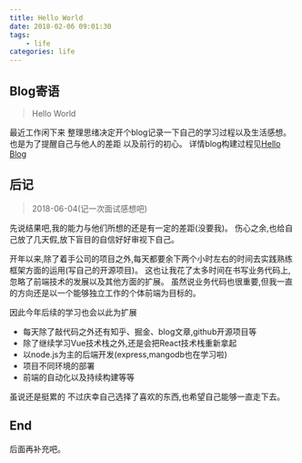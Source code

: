 ```yaml
---
title: Hello World
date: 2018-02-06 09:01:30
tags: 
	- life
categories: life
---
```

## Blog寄语
>Hello World

最近工作闲下来 整理思绪决定开个blog记录一下自己的学习过程以及生活感想。
也是为了提醒自己与他人的差距 以及前行的初心。
详情blog构建过程见[Hello Blog](https://cxuyang.github.io/2018/02/08/hello_blog/)

## 后记
>2018-06-04(记一次面试感想吧)

先说结果吧,我的能力与他们所想的还是有一定的差距(没要我)。
伤心之余,也给自己放了几天假,放下盲目的自信好好审视下自己。

开年以来,除了着手公司的项目之外,每天都要余下两个小时左右的时间去实践熟练框架方面的运用(写自己的开源项目)。
这也让我花了太多时间在书写业务代码上,忽略了前端技术的发展以及其他方面的扩展。
虽然说业务代码也很重要,但我一直的方向还是以一个能够独立工作的个体前端为目标的。

因此今年后续的学习也会以此为扩展
* 每天除了敲代码之外还有知乎、掘金、blog文章,github开源项目等
* 除了继续学习Vue技术栈之外,还是会把React技术栈重新拿起
* 以node.js为主的后端开发(express,mangodb也在学习啦)
* 项目不同环境的部署
* 前端的自动化以及持续构建等等

虽说还是挺累的 不过庆幸自己选择了喜欢的东西,也希望自己能够一直走下去。
## End
后面再补充吧。

